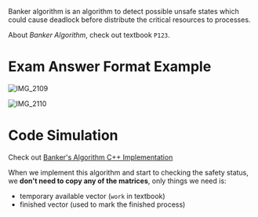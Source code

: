 Banker algorithm is an algorithm to detect possible unsafe states which could cause deadlock before distribute the critical resources to processes.

About _Banker Algorithm_, check out textbook `P123`.

# Exam Answer Format Example

![IMG_2109](https://github.com/Oya-Learning-Notes/OS-Learning-Note/assets/61616918/1ca11504-39f1-4274-948e-0352e547a4f0)

![IMG_2110](https://github.com/Oya-Learning-Notes/OS-Learning-Note/assets/61616918/ac86ce4b-57bb-4011-bd0f-4310618517cf)

# Code Simulation

Check out [Banker's Algorithm C++ Implementation](./banker.cpp)

When we implement this algorithm and start to checking the safety status, we **don't need to copy any of the matrices**, only things we need is:

- temporary available vector (`work` in textbook)
- finished vector (used to mark the finished process)

